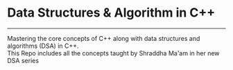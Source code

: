 <h1>Data Structures & Algorithm in C++</h1>
<hr/>
<p>Mastering the core concepts of C++ along with data structures and algorithms (DSA) in C++.<br/>
  This Repo includes all the concepts taught by Shraddha Ma'am in her new DSA series 
</p>
